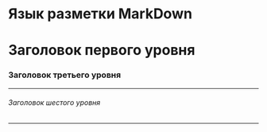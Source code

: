 # Язык разметки MarkDown

#  Заголовок первого уровня #
### Заголовок третьего уровня ###
---
###### Заголовок шестого уровня ######
----